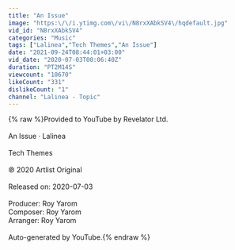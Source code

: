 ```yaml
---
title: "An Issue"
image: "https:\/\/i.ytimg.com\/vi\/N8rxXAbkSV4\/hqdefault.jpg"
vid_id: "N8rxXAbkSV4"
categories: "Music"
tags: ["Lalinea","Tech Themes","An Issue"]
date: "2021-09-24T08:44:01+03:00"
vid_date: "2020-07-03T00:06:40Z"
duration: "PT2M14S"
viewcount: "10670"
likeCount: "331"
dislikeCount: "1"
channel: "Lalinea - Topic"
---
```

{% raw %}Provided to YouTube by Revelator Ltd.<br /><br />An Issue · Lalinea<br /><br />Tech Themes<br /><br />℗ 2020 Artlist Original<br /><br />Released on: 2020-07-03<br /><br />Producer: Roy Yarom<br />Composer: Roy Yarom<br />Arranger: Roy Yarom<br /><br />Auto-generated by YouTube.{% endraw %}

